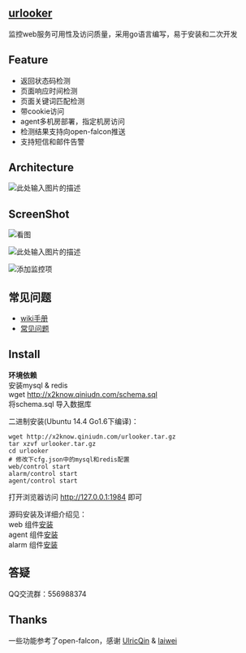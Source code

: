 ## [urlooker][1]
监控web服务可用性及访问质量，采用go语言编写，易于安装和二次开发

## Feature
- 返回状态码检测
- 页面响应时间检测
- 页面关键词匹配检测
- 带cookie访问
- agent多机房部署，指定机房访问
- 检测结果支持向open-falcon推送
- 支持短信和邮件告警

## Architecture
![此处输入图片的描述][2]

## ScreenShot

![看图][3]

![此处输入图片的描述][4]

![添加监控项][5]

## 常见问题
- [wiki手册][6]
- [常见问题][7]

## Install

**环境依赖**   
安装mysql & redis      
wget http://x2know.qiniudn.com/schema.sql      
将schema.sql 导入数据库  

二进制安装(Ubuntu 14.4 Go1.6下编译)：

    wget http://x2know.qiniudn.com/urlooker.tar.gz
    tar xzvf urlooker.tar.gz
    cd urlooker
    # 修改下cfg.json中的mysql和redis配置
    web/control start
    alarm/control start
    agent/control start

打开浏览器访问 http://127.0.0.1:1984 即可


源码安装及详细介绍见：   
web 组件[安装][8]   
agent 组件[安装][9]   
alarm 组件[安装][10]   

## 答疑
QQ交流群：556988374   

## Thanks
一些功能参考了open-falcon，感谢 [UlricQin][11] & [laiwei][12]


  [1]: https://github.com/urlooker
  [2]: https://github.com/urlooker/wiki/raw/master/img/urlooker4.png
  [3]: https://github.com/urlooker/wiki/raw/master/img/urlooker1.png
  [4]: https://github.com/urlooker/wiki/raw/master/img/urlooker3.png
  [5]: https://github.com/urlooker/wiki/raw/master/img/urlooker2.png
  [6]: https://github.com/URLooker/wiki
  [7]: https://github.com/URLooker/wiki/wiki/FAQ
  [8]: https://github.com/URLooker/web
  [9]: https://github.com/URLooker/agent
  [10]: https://github.com/URLooker/alarm
  [11]: http://ulricqin.com/
  [12]: https://github.com/laiwei